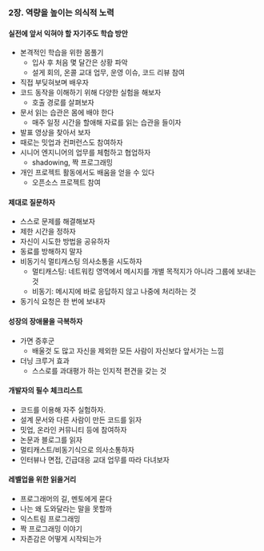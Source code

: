 ### 2장. 역량을 높이는 의식적 노력 

#### 실전에 앞서 익혀야 할 자기주도 학습 방안
- 본격적인 학습을 위한 몸풀기
  - 입사 후 처음 몇 달간은 상황 파악 
  - 설게 회의, 온콜 교대 업무, 운영 이슈, 코드 리뷰 참여 
- 직접 부딪혀보며 배우자
- 코드 동작을 이해하기 위해 다양한 실험을 해보자 
  - 호출 경로를 살펴보자 
- 문서 읽는 습관은 몸에 배야 한다
  - 매주 일정 시간을 할애해 자료를 읽는 습관을 들이자 
- 발표 영상을 찾아서 보자 
- 때로는 밋업과 컨퍼런스도 참여하자 
- 시니어 엔지니어의 업무를 체험하고 협업하자 
  - shadowing, 짝 프로그래밍 
- 개인 프로젝트 활동에서도 배움을 얻을 수 있다
  - 오픈소스 프로젝트 참여 

#### 제대로 질문하자
- 스스로 문제를 해결해보자 
- 제한 시간을 정하자 
- 자신이 시도한 방법을 공유하자
- 동료를 방해하지 말자 
- 비동기식 멀티캐스팅 의사소통을 시도하자
  - 멀티캐스팅: 네트워킹 영역에서 메시지를 개별 목적지가 아니라 그룹에 보내는 것 
  - 비동기: 메시지에 바로 응답하지 않고 나중에 처리하는 것 
- 동기식 요청은 한 번에 보내자

#### 성장의 장애물을 극복하자
- 가면 증후군
  - 배울것 도 많고 자신을 제외한 모든 사람이 자신보다 앞서가는 느낌 
- 더닝 크루거 효과
  - 스스로를 과대평가 하는 인지적 편견을 갖는 것 

#### 개발자의 필수 체크리스트
- 코드를 이용해 자주 실험하자.
- 설계 문서와 다른 사람이 만든 코드를 읽자
- 밋업, 온라인 커뮤니티 등에 참여하자
- 논문과 블로그를 읽자
- 멀티캐스트/비동기식으로 의사소통하자
- 인터뷰나 면접, 긴급대응 교대 업무를 따라 다녀보자

#### 레벨업을 위한 읽을거리 
- 프로그래머의 길, 멘토에게 묻다
- 나는 왜 도와달라는 말을 못할까
- 익스트림 프로그래밍
- 짝 프로그래밍 이야기
- 자존감은 어떻게 시작되는가 
